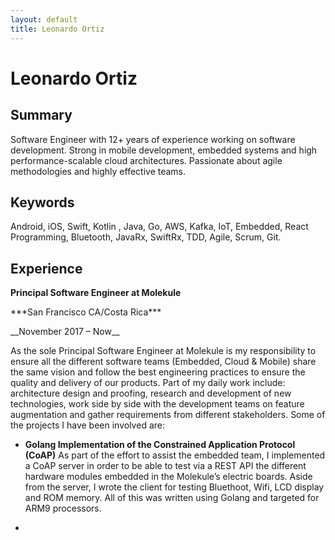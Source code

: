 ```yaml
---
layout: default
title: Leonardo Ortiz
---
```

# Leonardo Ortiz
## Summary
Software Engineer with 12+ years of experience working on software development. Strong in mobile development, embedded systems and high performance-scalable cloud architectures. Passionate about agile methodologies and highly effective teams.
## Keywords
Android, iOS, Swift, Kotlin , Java, Go, AWS, Kafka, IoT, Embedded, React Programming, Bluetooth, JavaRx, SwiftRx, TDD, Agile, Scrum, Git.
## Experience
**Principal Software Engineer at Molekule**
<p></p>
***San Francisco CA/Costa Rica***
<p></p>
__November 2017 – Now__
<p></p>

As the sole Principal Software Engineer at Molekule is my responsibility to ensure all the different software teams (Embedded, Cloud & Mobile) share the same vision and follow the best engineering practices to ensure the quality and delivery of our products. Part of my daily work include: architecture design and proofing, research and development of new technologies, work side by side with the development teams on feature augmentation and gather requirements from different stakeholders. Some of the projects I have been involved are:

* __Golang Implementation of the Constrained Application Protocol (CoAP)__
As part of the effort to assist the embedded team, I implemented a CoAP server in order to be able to test via a REST API the different hardware modules embedded in the Molekule’s electric boards. Aside from the server, I wrote the client for testing Bluethoot, Wifi, LCD display and ROM memory. All of this was written using Golang and targeted for ARM9 processors.

* 
